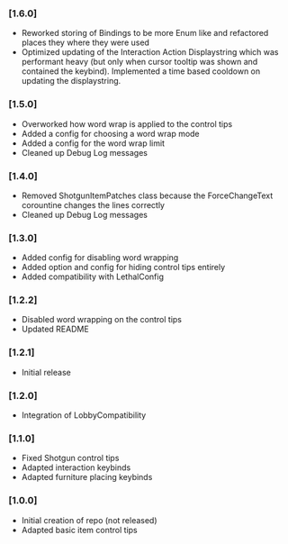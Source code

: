 ### [1.6.0]
- Reworked storing of Bindings to be more Enum like and refactored places they where they were used
- Optimized updating of the Interaction Action Displaystring which was performant heavy (but only when cursor tooltip was shown and contained the keybind). Implemented a time based cooldown on updating the displaystring.

### [1.5.0]
- Overworked how word wrap is applied to the control tips
- Added a config for choosing a word wrap mode
- Added a config for the word wrap limit
- Cleaned up Debug Log messages

### [1.4.0]
- Removed ShotgunItemPatches class because the ForceChangeText corountine changes the lines correctly
- Cleaned up Debug Log messages

### [1.3.0]
- Added config for disabling word wrapping
- Added option and config for hiding control tips entirely
- Added compatibility with LethalConfig

### [1.2.2]
- Disabled word wrapping on the control tips
- Updated README

### [1.2.1]
- Initial release

### [1.2.0]
- Integration of LobbyCompatibility

### [1.1.0]
- Fixed Shotgun control tips
- Adapted interaction keybinds
- Adapted furniture placing keybinds

### [1.0.0]
- Initial creation of repo (not released)
- Adapted basic item control tips 
